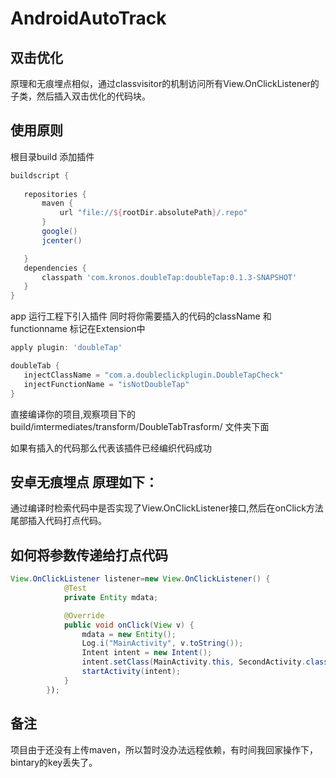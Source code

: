 # AndroidAutoTrack

## 双击优化

原理和无痕埋点相似，通过classvisitor的机制访问所有View.OnClickListener的子类，然后插入双击优化的代码块。

## 使用原则

根目录build 添加插件
 ```gradle
buildscript {
    
    repositories {
        maven {
            url "file://${rootDir.absolutePath}/.repo"
        }
        google()
        jcenter()

    }
    dependencies {
        classpath 'com.kronos.doubleTap:doubleTap:0.1.3-SNAPSHOT'
    }
}
```

app 运行工程下引入插件 同时将你需要插入的代码的className 和functionname 标记在Extension中
 ```gradle
apply plugin: 'doubleTap'

doubleTab {
    injectClassName = "com.a.doubleclickplugin.DoubleTapCheck"
    injectFunctionName = "isNotDoubleTap"
}

```

直接编译你的项目,观察项目下的build/imtermediates/transform/DoubleTabTrasform/ 文件夹下面

如果有插入的代码那么代表该插件已经编织代码成功

## 安卓无痕埋点 原理如下：

通过编译时检索代码中是否实现了View.OnClickListener接口,然后在onClick方法尾部插入代码打点代码。

## 如何将参数传递给打点代码 
```java
View.OnClickListener listener=new View.OnClickListener() {
            @Test
            private Entity mdata;

            @Override
            public void onClick(View v) {
                mdata = new Entity();
                Log.i("MainActivity", v.toString());
                Intent intent = new Intent();
                intent.setClass(MainActivity.this, SecondActivity.class);
                startActivity(intent);
            }
        });
```


## 备注

项目由于还没有上传maven，所以暂时没办法远程依赖，有时间我回家操作下， bintary的key丢失了。